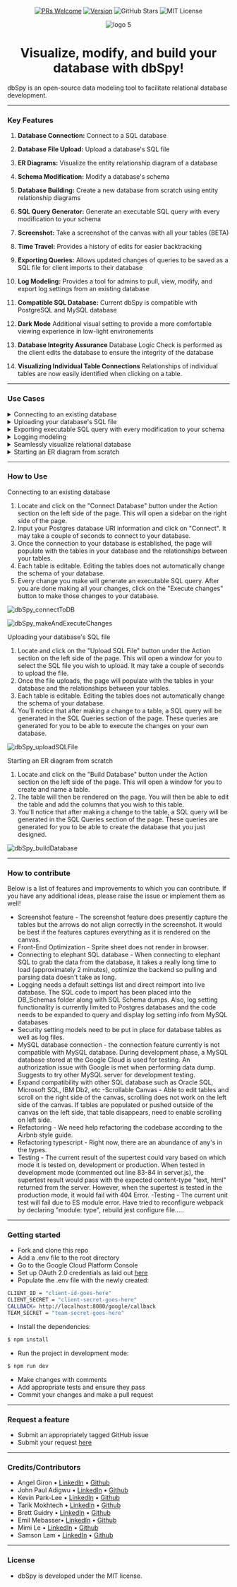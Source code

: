 <div align="center">

<a href="https://makeapullrequest.com">![PRs Welcome](https://img.shields.io/badge/PRs-welcome-brightgreen.svg?style=flat-square)</a>
<a href="https://img.shields.io/badge/version-1.0.1-blue">![Version](https://img.shields.io/badge/version-1.0.1-blue)</a>
![GitHub Stars](https://img.shields.io/github/stars/oslabs-beta/JAKT?color=%23fb7182)
![MIT License](https://img.shields.io/badge/license-MIT-yellow)

</div>

<div align="center">
  
![logo 5](https://user-images.githubusercontent.com/11093217/179366043-624ba23a-408d-499a-a1aa-162acf56d247.jpg)

</div>

<h1 align="center">Visualize, modify, and build your database with dbSpy!</h1>
<p>dbSpy is an open-source data modeling tool to facilitate relational database development.</p>

<!-- dbSpy is an open-source visualization tool to facilitate relational database model development using entity relationship diagrams and homogeneous database migration -->

---

### Key Features

1. **Database Connection:** Connect to a SQL database

2. **Database File Upload:** Upload a database's SQL file

3. **ER Diagrams:** Visualize the entity relationship diagram of a database

4. **Schema Modification:** Modify a database's schema

5. **Database Building:** Create a new database from scratch using entity relationship diagrams

6. **SQL Query Generator:** Generate an executable SQL query with every modification to your schema

7. **Screenshot:** Take a screenshot of the canvas with all your tables (BETA)

8. **Time Travel:** Provides a history of edits for easier backtracking

9. **Exporting Queries:** Allows updated changes of queries to be saved as a SQL file for client imports to their database

10. **Log Modeling:** Provides a tool for admins to pull, view, modify, and export log settings from an existing database

11. **Compatible SQL Database:** Current dbSpy is compatible with PostgreSQL and MySQL database

12. **Dark Mode** Additional visual setting to provide a more comfortable viewing experience in low-light environements

13. **Database Integrity Assurance** Database Logic Check is performed as the client edits the database to ensure the integrity of the database

14. **Visualizing Individual Table Connections** Relationships of individual tables are now easily identified when clicking on a table. 
---

### Use Cases

<details><summary>Connecting to an existing database</summary>
<ul>
Renders an ER diagram of the existing database and provides an interface for users to both modify existing tables and create new tables. A log of changes is stored, and at any point, the user can execute a transaction containing the changes, such that they are reflected in the existing database.
</ul>
</details>
<details><summary>Uploading your database's SQL file</summary>
<ul>
Renders an ER diagram for the provided SQL file (db dump) and provides an interface for a user to both modify existing tables and create new tables. Changes are converted into the corresponding queries, which the user can view and execute on their own database outside of dbSpy.
</ul>
</details>
<details><summary>Exporting executable SQL query with every modification to your schema</summary>
<ul>
After modifying/editing the database schemas, users are now able to generate executable queries isolated from their database which decreases security concerns. Users are able to append all the query changes at the end of the new file and save this in their local machines.
</ul>
</details>
<details><summary>Logging modeling</summary>
<ul>
After connnection to the database is made the user can view, modify and save the current log settings. This will assist database administrators in keeping efficient log setup in mind during the early stages of DB modeling
</ul>
</details>
<details><summary>Seamlessly visualize relational database</summary>
<ul>
After connecting database tables with one another, users are able to render the relationship connections of individual tables by clicking on the tables.
</ul>
</details>
<details><summary>Starting an ER diagram from scratch</summary>
<ul>
Provides a canvas for users to create a database by using ER diagrams, thus creating a blueprint for engineering database structures.
</ul>
</details>

---

### How to Use

Connecting to an existing database

1. Locate and click on the "Connect Database" button under the Action section on the left side of the page. This will open a sidebar on the right side of the page.
2. Input your Postgres database URI information and click on "Connect". It may take a couple of seconds to connect to your database.
3. Once the connection to your database is established, the page will populate with the tables in your database and the relationships between your tables.
4. Each table is editable. Editing the tables does not automatically change the schema of your database.
5. Every change you make will generate an executable SQL query. After you are done making all your changes, click on the "Execute changes" button to make those changes to your database.

![dbSpy_connectToDB](https://user-images.githubusercontent.com/83368864/179806428-f73b2b18-b82b-4b19-8ea1-5af72ddd23d3.gif)

![dbSpy_makeAndExecuteChanges](https://user-images.githubusercontent.com/83368864/179806700-4f67386b-d66d-469b-a92d-856d7bacc677.gif)

Uploading your database's SQL file

1. Locate and click on the "Upload SQL File" button under the Action section on the left side of the page. This will open a window for you to select the SQL file you wish to upload. It may take a couple of seconds to upload the file.
2. Once the file uploads, the page will populate with the tables in your database and the relationships between your tables.
3. Each table is editable. Editing the tables does not automatically change the schema of your database.
4. You'll notice that after making a change to a table, a SQL query will be generated in the SQL Queries section of the page. These queries are generated for you to be able to execute the changes on your own database.

![dbSpy_uploadSQLFile](https://user-images.githubusercontent.com/83368864/179806547-52b4ffd3-bb15-4d13-b9d6-27fd1e777da3.gif)

Starting an ER diagram from scratch

1. Locate and click on the "Build Database" button under the Action section on the left side of the page. This will open a window for you to create and name a table.
2. The table will then be rendered on the page. You will then be able to edit the table and add the columns that you wish to this table.
3. You'll notice that after making a change to the table, a SQL query will be generated in the SQL Queries section of the page. These queries are generated for you to be able to create the database that you just designed.

![dbSpy_buildDatabase](https://user-images.githubusercontent.com/83368864/179806594-fa665842-43a4-4cd0-9da2-abbb05d76d89.gif)

---

### How to contribute

Below is a list of features and improvements to which you can contribute. If you have any additional ideas, please raise the issue or implement them as well!

- Screenshot feature - The screenshot feature does presently capture the tables but the arrows do not align correctly in the screenshot. It would be best if the features captures everything as it is rendered on the canvas.
- Front-End Optimization - Sprite sheet does not render in browser. 
- Connecting to elephant SQL database - When connecting to elephant SQL to grab the data from the database, it takes a really long time to load (approximately 2 minutes), optimize the backend so pulling and parsing data doesn't take as long.
- Logging needs a default settings list and direct reimport into live database. The SQL code to import has been placed into the DB_Schemas folder along with SQL Schema dumps. Also, log setting functionality is currently limited to Postgres databases and the code needs to be expanded to query and display log setting info from MySQL databases
- Security setting models need to be put in place for database tables as well as log files.
- MySQL database connection - the connection feature currently is not compatible with MySQL database. During development phase, a MySQL database stored at the Google Cloud is used for testing. An authorization issue with Google is met when performing data dump. Suggests to try other MySQL server for development testing.  
- Expand compatibility with other SQL database such as Oracle SQL, Microsoft SQL, IBM Db2, etc
-Scrollable Canvas - Able to edit tables and scroll on the right side of the canvas, scrolling does not work on the left side of the canvas. If tables are populated or pushed outside of the canvas on the left side, that table disappears, need to enable scrolling on left side. 
- Refactoring - We need help refactoring the codebase according to the Airbnb style guide.
- Refactoring typescript - Right now, there are an abundance of any's in the types. 
- Testing - The current result of the supertest could vary based on which mode it is tested on, development or production. When tested in development mode (commented out line 83-84 in server.js), the supertest result would pass with the expected content-type "text, html" returned from the server. However, when the supertest is tested in the production mode, it would fail with 404 Error. 
-Testing - The current unit test will fail due to ES module error. Have tried to reconfigure webpack by declaring "module: type", rebuild jest configure file..... 

---

### Getting started

- Fork and clone this repo
- Add a .env file to the root directory
- Go to the Google Cloud Platform Console
- Set up OAuth 2.0 credentials as laid out  <a href="https://support.google.com/cloud/answer/6158849?hl=en">here</a> 
- Populate the .env file with the newly created:
```bash
CLIENT_ID = "client-id-goes-here"
CLIENT_SECRET = "client-secret-goes-here"
CALLBACK= http://localhost:8080/google/callback
TEAM_SECRET = "team-secret-goes-here"
```
- Install the dependencies:

```bash
$ npm install
```

- Run the project in development mode:

```bash
$ npm run dev
```

- Make changes with comments
- Add appropriate tests and ensure they pass
- Commit your changes and make a pull request

---

### Request a feature

- Submit an appropriately tagged GitHub issue
- Submit your request <a href="https://docs.google.com/forms/d/e/1FAIpQLSdaPeCzo41VsJWHbbPzYwvu5Jd-FrXfJZnx23mtFdRVWDWCyg/viewform">here</a>

---

### Credits/Contributors

- Angel Giron • [LinkedIn](https://www.linkedin.com/in/acgiron/) • [Github](https://github.com/g94angel)
- John Paul Adigwu • [LinkedIn](https://www.linkedin.com/in/johnpaul-adigwu/) • [Github](https://github.com/engineerous)
- Kevin Park-Lee • [LinkedIn](https://www.linkedin.com/in/kevin38424/) • [Github](https://github.com/kevin38424)
- Tarik Mokhtech • [LinkedIn](http://linkedin.com/in/tarik-mokhtech) • [Github](https://github.com/MockTech)
- Brett Guidry • [LinkedIn](https://www.linkedin.com/in/brett-guidry-6b6085107/) • [Github](https://github.com/Lurkbot9000)
- Emil Mebasser• [LinkedIn](https://www.linkedin.com/in/emil-mebasser-a1a2a815/) • [Github](https://github.com/ejmebasser)
- Mimi Le • [LinkedIn](https://www.linkedin.com/in/my-le-a94575226/) • [Github](https://github.com/kawaiiyummy14)
- Samson Lam • [LinkedIn](https://www.linkedin.com/in/samson-lam-455846219/) • [Github](https://github.com/sflam2013)

---

### License

- dbSpy is developed under the MIT license.
